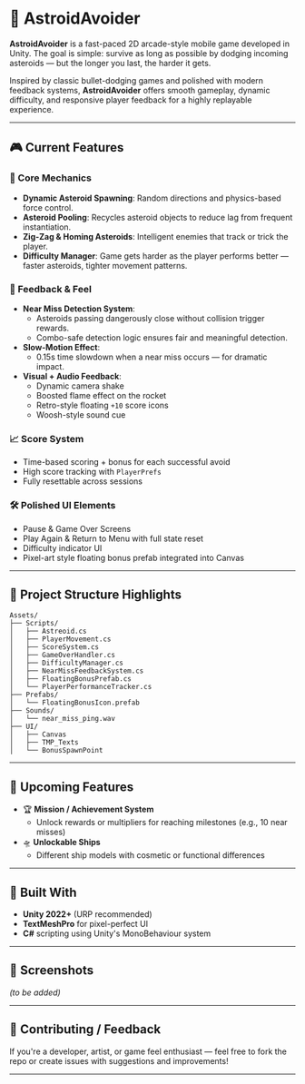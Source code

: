 
# 🚀 AstroidAvoider

**AstroidAvoider** is a fast-paced 2D arcade-style mobile game developed in Unity. The goal is simple: survive as long as possible by dodging incoming asteroids — but the longer you last, the harder it gets.

Inspired by classic bullet-dodging games and polished with modern feedback systems, **AstroidAvoider** offers smooth gameplay, dynamic difficulty, and responsive player feedback for a highly replayable experience.

---

## 🎮 Current Features

### 🧠 Core Mechanics
- **Dynamic Asteroid Spawning**: Random directions and physics-based force control.
- **Asteroid Pooling**: Recycles asteroid objects to reduce lag from frequent instantiation.
- **Zig-Zag & Homing Asteroids**: Intelligent enemies that track or trick the player.
- **Difficulty Manager**: Game gets harder as the player performs better — faster asteroids, tighter movement patterns.

### 🎯 Feedback & Feel
- **Near Miss Detection System**:
  - Asteroids passing dangerously close without collision trigger rewards.
  - Combo-safe detection logic ensures fair and meaningful detection.
- **Slow-Motion Effect**:
  - 0.15s time slowdown when a near miss occurs — for dramatic impact.
- **Visual + Audio Feedback**:
  - Dynamic camera shake
  - Boosted flame effect on the rocket
  - Retro-style floating `+10` score icons
  - Woosh-style sound cue

### 📈 Score System
- Time-based scoring + bonus for each successful avoid
- High score tracking with `PlayerPrefs`
- Fully resettable across sessions

### 🛠 Polished UI Elements
- Pause & Game Over Screens
- Play Again & Return to Menu with full state reset
- Difficulty indicator UI
- Pixel-art style floating bonus prefab integrated into Canvas

---

## 📁 Project Structure Highlights

```
Assets/
├── Scripts/
│   ├── Astreoid.cs
│   ├── PlayerMovement.cs
│   ├── ScoreSystem.cs
│   ├── GameOverHandler.cs
│   ├── DifficultyManager.cs
│   ├── NearMissFeedbackSystem.cs
│   ├── FloatingBonusPrefab.cs
│   └── PlayerPerformanceTracker.cs
├── Prefabs/
│   └── FloatingBonusIcon.prefab
├── Sounds/
│   └── near_miss_ping.wav
├── UI/
│   ├── Canvas
│   ├── TMP_Texts
│   └── BonusSpawnPoint
```

---

## 📅 Upcoming Features

- 🏆 **Mission / Achievement System**
  - Unlock rewards or multipliers for reaching milestones (e.g., 10 near misses)
- 🛸 **Unlockable Ships**
  - Different ship models with cosmetic or functional differences

---

## 🧪 Built With

- **Unity 2022+** (URP recommended)
- **TextMeshPro** for pixel-perfect UI
- **C#** scripting using Unity's MonoBehaviour system

---

## 👾 Screenshots

*(to be added)*

---

## 📢 Contributing / Feedback

If you're a developer, artist, or game feel enthusiast — feel free to fork the repo or create issues with suggestions and improvements!

---
